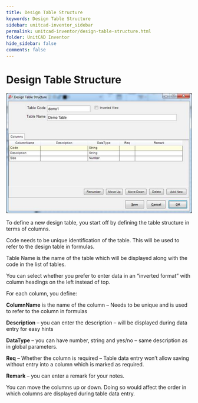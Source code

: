 ```yaml
---
title: Design Table Structure
keywords: Design Table Structure
sidebar: unitcad-inventor_sidebar
permalink: unitcad-inventor/design-table-structure.html
folder: UnitCAD Inventor
hide_sidebar: false
comments: false
---
```

# Design Table Structure


![](/images/design-table-struc.jpg)

To define a new design table, you start off by defining the table structure in terms of columns.

Code needs to be unique identification of the table. This will be used to refer to the design table in formulas.

Table Name is the name of the table which will be displayed along with the code in the list of tables.

You can select whether you prefer to enter data in an “inverted format” with column headings on the left instead of top.

For each column, you define:

**ColumnName** is the name of the column – Needs to be unique and is used to refer to the column in formulas

**Description** – you can enter the description – will be displayed during data entry for easy hints

**DataType** – you can have number, string and yes/no – same description as in global parameters.

**Req** – Whether the column is required – Table data entry won’t allow saving without entry into a column which is marked as required.

**Remark** – you can enter a remark for your notes.

You can move the columns up or down. Doing so would affect the order in which columns are displayed during table data entry.
